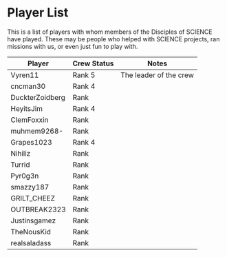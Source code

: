 # Player List

This is a list of players with whom members of the Disciples of SCIENCE have played. These may be people who helped with SCIENCE projects, ran missions with us, or even just fun to play with. 

|            Player            | Crew Status |         Notes          |
|------------------------------|-------------|------------------------|
| <span>Vyren11</span>         | Rank 5      | The leader of the crew |
| <span>cncman30</span>        | Rank 4      |                        |
| <span>DuckterZoidberg</span> | Rank        |                        |
| <span>HeyitsJim</span>       | Rank 4      |                        |
| <span>ClemFoxxin</span>      | Rank        |                        |
| <span>muhmem9268-</span>     | Rank        |                        |
| <span>Grapes1023</span>      | Rank 4      |                        |
| <span>Nihiliz</span>         | Rank        |                        |
| <span>Turrid</span>          | Rank        |                        |
| <span>Pyr0g3n</span>         | Rank        |                        |
| <span>smazzy187</span>       | Rank        |                        |
| <span>GRILT_CHEEZ</span>     | Rank        |                        |
| <span>OUTBREAK2323</span>    | Rank        |                        |
| <span>Justinsgamez</span>    | Rank        |                        |
| <span>TheNousKid</span>      | Rank        |                        |
| <span>realsaladass</span>    | Rank        |                        |
